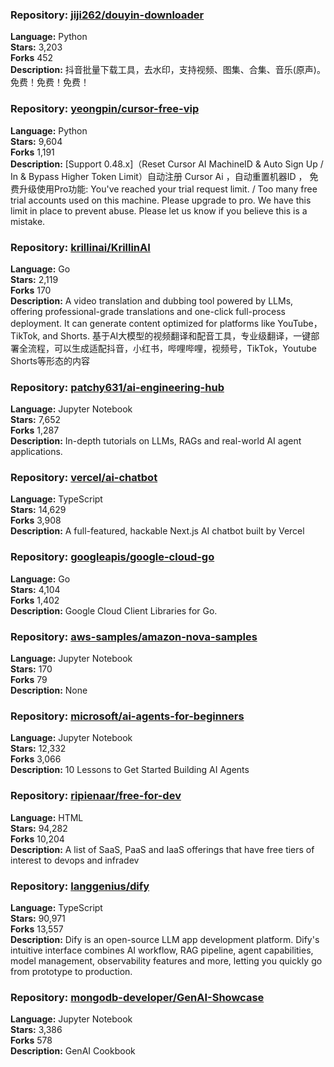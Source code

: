 ### **Repository:** [jiji262/douyin-downloader](https://github.com/jiji262/douyin-downloader)  

**Language:** Python  
**Stars:** 3,203  
**Forks** 452  
**Description:** 抖音批量下载工具，去水印，支持视频、图集、合集、音乐(原声)。免费！免费！免费！  

### **Repository:** [yeongpin/cursor-free-vip](https://github.com/yeongpin/cursor-free-vip)  

**Language:** Python  
**Stars:** 9,604  
**Forks** 1,191  
**Description:** [Support 0.48.x]（Reset Cursor AI MachineID & Auto Sign Up / In & Bypass Higher Token Limit）自动注册 Cursor Ai ，自动重置机器ID ， 免费升级使用Pro功能: You've reached your trial request limit. / Too many free trial accounts used on this machine. Please upgrade to pro. We have this limit in place to prevent abuse. Please let us know if you believe this is a mistake.  

### **Repository:** [krillinai/KrillinAI](https://github.com/krillinai/KrillinAI)  

**Language:** Go  
**Stars:** 2,119  
**Forks** 170  
**Description:** A video translation and dubbing tool powered by LLMs, offering professional-grade translations and one-click full-process deployment. It can generate content optimized for platforms like YouTube，TikTok, and Shorts. 基于AI大模型的视频翻译和配音工具，专业级翻译，一键部署全流程，可以生成适配抖音，小红书，哔哩哔哩，视频号，TikTok，Youtube Shorts等形态的内容  

### **Repository:** [patchy631/ai-engineering-hub](https://github.com/patchy631/ai-engineering-hub)  

**Language:** Jupyter Notebook  
**Stars:** 7,652  
**Forks** 1,287  
**Description:** In-depth tutorials on LLMs, RAGs and real-world AI agent applications.  

### **Repository:** [vercel/ai-chatbot](https://github.com/vercel/ai-chatbot)  

**Language:** TypeScript  
**Stars:** 14,629  
**Forks** 3,908  
**Description:** A full-featured, hackable Next.js AI chatbot built by Vercel  

### **Repository:** [googleapis/google-cloud-go](https://github.com/googleapis/google-cloud-go)  

**Language:** Go  
**Stars:** 4,104  
**Forks** 1,402  
**Description:** Google Cloud Client Libraries for Go.  

### **Repository:** [aws-samples/amazon-nova-samples](https://github.com/aws-samples/amazon-nova-samples)  

**Language:** Jupyter Notebook  
**Stars:** 170  
**Forks** 79  
**Description:** None  

### **Repository:** [microsoft/ai-agents-for-beginners](https://github.com/microsoft/ai-agents-for-beginners)  

**Language:** Jupyter Notebook  
**Stars:** 12,332  
**Forks** 3,066  
**Description:** 10 Lessons to Get Started Building AI Agents  

### **Repository:** [ripienaar/free-for-dev](https://github.com/ripienaar/free-for-dev)  

**Language:** HTML  
**Stars:** 94,282  
**Forks** 10,204  
**Description:** A list of SaaS, PaaS and IaaS offerings that have free tiers of interest to devops and infradev  

### **Repository:** [langgenius/dify](https://github.com/langgenius/dify)  

**Language:** TypeScript  
**Stars:** 90,971  
**Forks** 13,557  
**Description:** Dify is an open-source LLM app development platform. Dify's intuitive interface combines AI workflow, RAG pipeline, agent capabilities, model management, observability features and more, letting you quickly go from prototype to production.  

### **Repository:** [mongodb-developer/GenAI-Showcase](https://github.com/mongodb-developer/GenAI-Showcase)  

**Language:** Jupyter Notebook  
**Stars:** 3,386  
**Forks** 578  
**Description:** GenAI Cookbook  


